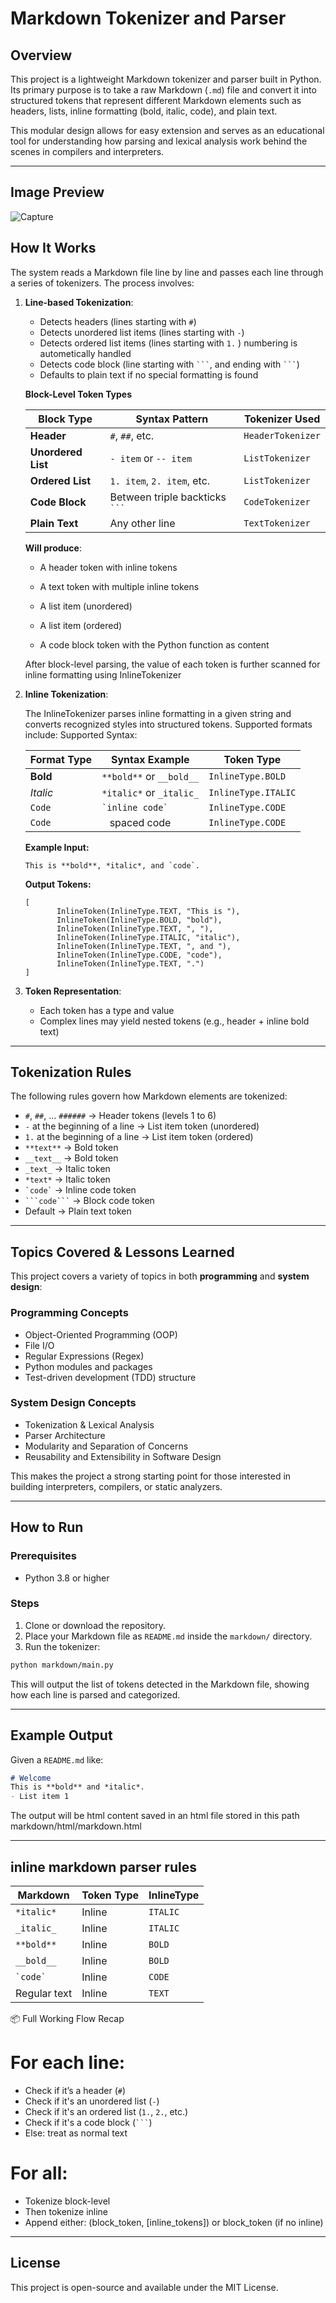 # Markdown Tokenizer and Parser

## Overview

This project is a lightweight Markdown tokenizer and parser built in Python. Its primary purpose is to take a raw Markdown (`.md`) file and convert it into structured tokens that represent different Markdown elements such as headers, lists, inline formatting (bold, italic, code), and plain text.

This modular design allows for easy extension and serves as an educational tool for understanding how parsing and lexical analysis work behind the scenes in compilers and interpreters.

---
## Image Preview
![Capture](https://github.com/user-attachments/assets/3462c49a-a3f7-4bb1-82f6-e6625964ecac)


## How It Works

The system reads a Markdown file line by line and passes each line through a series of tokenizers. The process involves:

1. **Line-based Tokenization**:
   - Detects headers (lines starting with `#`)
   - Detects unordered list items (lines starting with `-`)
   - Detects ordered list items (lines starting with `1.` ) numbering is autometically handled
   - Detects code block (line starting with ` ``` `, and ending with ` ``` `)
   - Defaults to plain text if no special formatting is found

   **Block-Level Token Types**
   
      | Block Type         | Syntax Pattern                   | Tokenizer Used    |
      | ------------------ | -------------------------------- | ----------------- |
      | **Header**         | `#`, `##`, etc.                  | `HeaderTokenizer` |
      | **Unordered List** | `- item` or `-- item`            | `ListTokenizer`   |
      | **Ordered List**   | `1. item`, `2. item`, etc.       | `ListTokenizer`   |
      | **Code Block**     | Between triple backticks ` ``` ` | `CodeTokenizer`   |
      | **Plain Text**     | Any other line                   | `TextTokenizer`   |


   **Will produce**:

   - A header token with inline tokens

   - A text token with multiple inline tokens

   - A list item (unordered)

   - A list item (ordered)

    - A code block token with the Python function as content
  
   After block-level parsing, the value of each token is further scanned for inline formatting using InlineTokenizer

3. **Inline Tokenization**:

      The InlineTokenizer parses inline formatting in a given string and converts recognized styles into structured tokens. Supported formats include:
Supported Syntax:

      | Format Type | Syntax Example           | Token Type          |
      | ----------- | ------------------------ | ------------------- |
      | **Bold**    | `**bold**` or `__bold__` | `InlineType.BOLD`   |
      | *Italic*    | `*italic*` or `_italic_` | `InlineType.ITALIC` |
      | `Code`      | `` `inline code` ``      | `InlineType.CODE`   |
      | `Code`      | ` ` spaced code ` `      | `InlineType.CODE`   |
 
   **Example Input:** 
      ```
      This is **bold**, *italic*, and `code`.
      ```

      **Output Tokens:**
      ```
      [
             InlineToken(InlineType.TEXT, "This is "),
             InlineToken(InlineType.BOLD, "bold"),
             InlineToken(InlineType.TEXT, ", "),
             InlineToken(InlineType.ITALIC, "italic"),
             InlineToken(InlineType.TEXT, ", and "),
             InlineToken(InlineType.CODE, "code"),
             InlineToken(InlineType.TEXT, ".")
      ]
      ```

4. **Token Representation**:
   - Each token has a type and value
   - Complex lines may yield nested tokens (e.g., header + inline bold text)

---

## Tokenization Rules

The following rules govern how Markdown elements are tokenized:

- `#`, `##`, ... `######` → Header tokens (levels 1 to 6)
- `-` at the beginning of a line → List item token (unordered)
- `1.` at the beginning of a line → List item token (ordered)
- `**text**` → Bold token
- `__text__` → Bold token
-  `_text_` → Italic token
-  `*text*` → Italic token
- `` `code` `` → Inline code token
- `` ```code``` `` → Block code token
- Default → Plain text token

---

## Topics Covered & Lessons Learned

This project covers a variety of topics in both **programming** and **system design**:

### Programming Concepts
- Object-Oriented Programming (OOP)
- File I/O
- Regular Expressions (Regex)
- Python modules and packages
- Test-driven development (TDD) structure

### System Design Concepts
- Tokenization & Lexical Analysis
- Parser Architecture
- Modularity and Separation of Concerns
- Reusability and Extensibility in Software Design

This makes the project a strong starting point for those interested in building interpreters, compilers, or static analyzers.

---

## How to Run

### Prerequisites

- Python 3.8 or higher

### Steps

1. Clone or download the repository.
2. Place your Markdown file as `README.md` inside the `markdown/` directory.
3. Run the tokenizer:

```bash
python markdown/main.py
```

This will output the list of tokens detected in the Markdown file, showing how each line is parsed and categorized.

---

## Example Output

Given a `README.md` like:

```markdown
# Welcome
This is **bold** and *italic*.
- List item 1
```

The output will be html content saved in an html file stored in this path markdown/html/markdown.html

---



## inline markdown parser rules 

| Markdown     | Token Type | InlineType |
| ------------ | ---------- | ---------- |
| `*italic*`   | Inline     | `ITALIC`   |
| `_italic_`   | Inline     | `ITALIC`   |
| `**bold**`   | Inline     | `BOLD`     |
| `__bold__`   | Inline     | `BOLD`     |
| `` `code` `` | Inline     | `CODE`     |
| Regular text | Inline     | `TEXT`     |


📦 Full Working Flow Recap

# For each line:
- Check if it’s a header (`#`)
- Check if it's an unordered list (`-`)
- Check if it's an ordered list (`1.`, `2.`, etc.)
- Check if it's a code block  (` ``` `)
- Else: treat as normal text

# For all:
- Tokenize block-level
- Then tokenize inline
- Append either: 
    (block_token, [inline_tokens]) or block_token (if no inline)


---

## License

This project is open-source and available under the MIT License.
